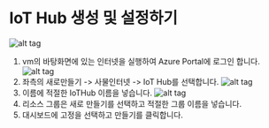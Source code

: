 # IoT Hub 생성 및 설정하기

   ![alt tag](https://github.com/janghe11/IoT_Hands-On-Lab/blob/master/pictures/302_AzurePortal_001.png)
1. vm의 바탕화면에 있는 인터넷을 실행하여 Azure Portal에 로그인 합니다.
   ![alt tag](https://github.com/janghe11/IoT_Hands-On-Lab/blob/master/pictures/302_AzurePortal_002.png)
2. 좌측의 새로만들기 -> 사물인터넷 -> IoT Hub를 선택합니다.
   ![alt tag](https://github.com/janghe11/IoT_Hands-On-Lab/blob/master/pictures/302_AzurePortal_003.png)
3. 이름에 적절한 IoTHub 이름을 넣습니다.
   ![alt tag](https://github.com/janghe11/IoT_Hands-On-Lab/blob/master/pictures/302_AzurePortal_004.png)
4. 리소스 그룹은 새로 만들기를 선택하고 적절한 그룹 이름을 넣습니다.
5. 대시보드에 고정을 선택하고 만들기를 클릭합니다.
